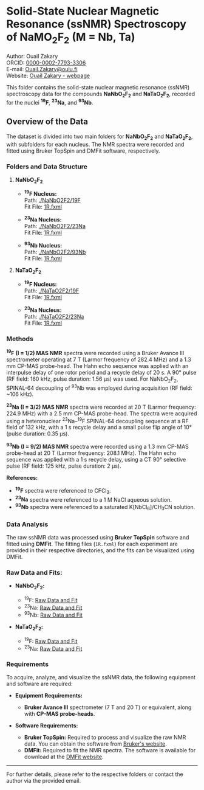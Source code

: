 # Solid-State Nuclear Magnetic Resonance (ssNMR) Spectroscopy of NaMO<sub>2</sub>F<sub>2</sub> (M = Nb, Ta)
Author: Ouail Zakary  
ORCID: [0000-0002-7793-3306](https://orcid.org/0000-0002-7793-3306)  
E-mail: [Ouail.Zakary@oulu.fi](mailto:Ouail.Zakary@oulu.fi)  
Website: [Ouail Zakary - webpage](https://cc.oulu.fi/~nmrwww/members/Ouail_Zakary.html)

This folder contains the solid-state nuclear magnetic resonance (ssNMR) spectroscopy data for the compounds **NaNbO<sub>2</sub>F<sub>2</sub>** and **NaTaO<sub>2</sub>F<sub>2</sub>**, recorded for the nuclei **<sup>19</sup>F**, **<sup>23</sup>Na**, and **<sup>93</sup>Nb**.

## Overview of the Data
The dataset is divided into two main folders for **NaNbO<sub>2</sub>F<sub>2</sub>** and **NaTaO<sub>2</sub>F<sub>2</sub>**, with subfolders for each nucleus. The NMR spectra were recorded and fitted using Bruker TopSpin and DMFit software, respectively.

### Folders and Data Structure
1. **NaNbO<sub>2</sub>F<sub>2</sub>**
   - **<sup>19</sup>F Nucleus:**  
     Path: [./NaNbO2F2/19F](./NaNbO2F2/19F)  
     Fit File: [1R.fxml](./NaNbO2F2/19F/43/pdata/1/1R.fxml)
   
   - **<sup>23</sup>Na Nucleus:**  
     Path: [./NaNbO2F2/23Na](./NaNbO2F2/23Na)  
     Fit File: [1R.fxml](./NaNbO2F2/23Na/3/pdata/1/1R.fxml)
   
   - **<sup>93</sup>Nb Nucleus:**  
     Path: [./NaNbO2F2/93Nb](./NaNbO2F2/93Nb)  
     Fit File: [1R.fxml](./NaNbO2F2/93Nb/210/pdata/20/1R.fxml)

2. **NaTaO<sub>2</sub>F<sub>2</sub>**
   - **<sup>19</sup>F Nucleus:**  
     Path: [./NaTaO2F2/19F](./NaTaO2F2/19F)  
     Fit File: [1R.fxml](./NaTaO2F2/19F/1/pdata/1/1R.fxml)
   
   - **<sup>23</sup>Na Nucleus:**  
     Path: [./NaTaO2F2/23Na](./NaTaO2F2/23Na)  
     Fit File: [1R.fxml](./NaTaO2F2/23Na/1/pdata/1/1R.fxml)

### Methods
**<sup>19</sup>F (I = 1/2) MAS NMR** spectra were recorded using a Bruker Avance III spectrometer operating at 7 T (Larmor frequency of 282.4 MHz) and a 1.3 mm CP-MAS probe-head. The Hahn echo sequence was applied with an interpulse delay of one rotor period and a recycle delay of 20 s. A 90° pulse (RF field: 160 kHz, pulse duration: 1.56 μs) was used. For NaNbO<sub>2</sub>F<sub>2</sub>, SPINAL-64 decoupling of <sup>93</sup>Nb was employed during acquisition (RF field: ~106 kHz).

**<sup>23</sup>Na (I = 3/2) MAS NMR** spectra were recorded at 20 T (Larmor frequency: 224.9 MHz) with a 2.5 mm CP-MAS probe-head. The spectra were acquired using a heteronuclear <sup>23</sup>Na–<sup>19</sup>F SPINAL-64 decoupling sequence at a RF field of 132 kHz, with a 1 s recycle delay and a small pulse flip angle of 10° (pulse duration: 0.35 μs).

**<sup>93</sup>Nb (I = 9/2) MAS NMR** spectra were recorded using a 1.3 mm CP-MAS probe-head at 20 T (Larmor frequency: 208.1 MHz). The Hahn echo sequence was applied with a 1 s recycle delay, using a CT 90° selective pulse (RF field: 125 kHz, pulse duration: 2 μs).

**References:**  
- **<sup>19</sup>F** spectra were referenced to CFCl<sub>3</sub>.  
- **<sup>23</sup>Na** spectra were referenced to a 1 M NaCl aqueous solution.  
- **<sup>93</sup>Nb** spectra were referenced to a saturated K[NbCl<sub>6</sub>]/CH<sub>3</sub>CN solution.

### Data Analysis
The raw ssNMR data was processed using **Bruker TopSpin** software and fitted using **DMFit**. The fitting files (`1R.fxml`) for each experiment are provided in their respective directories, and the fits can be visualized using DMFit.

### Raw Data and Fits:
- **NaNbO<sub>2</sub>F<sub>2</sub>:**
  - <sup>19</sup>F: [Raw Data and Fit](./NaNbO2F2/19F)
  - <sup>23</sup>Na: [Raw Data and Fit](./NaNbO2F2/23Na)
  - <sup>93</sup>Nb: [Raw Data and Fit](./NaNbO2F2/93Nb)
  
- **NaTaO<sub>2</sub>F<sub>2</sub>:**
  - <sup>19</sup>F: [Raw Data and Fit](./NaTaO2F2/19F)
  - <sup>23</sup>Na: [Raw Data and Fit](./NaTaO2F2/23Na)

### Requirements
To acquire, analyze, and visualize the ssNMR data, the following equipment and software are required:

- **Equipment Requirements:**
  - **Bruker Avance III** spectrometer (7 T and 20 T) or equivalent, along with **CP-MAS probe-heads**.
  
- **Software Requirements:**
  - **Bruker TopSpin:** Required to process and visualize the raw NMR data. You can obtain the software from [Bruker's website](https://www.bruker.com/en/products-and-solutions/mr/nmr-software/topspin.html?s_kwcid=AL!14677!3!648890112603!p!!g!!nmr%20software%20free%20download&utm_source=Advertising&utm_medium=GoogleAd&utm_campaign=BBIO-Software-Cross-All-Software-H2-2024&gad_source=1&gclid=Cj0KCQjwgL-3BhDnARIsAL6KZ6-3cOPvJBH5UNxRvUrDug2NC94E8Bw_iE3Ey2GcHur_1z1SLIEYV5caApz2EALw_wcB).
  - **DMFit:** Required to fit the NMR spectra. The software is available for download at the [DMFit website](https://nmr.cemhti.cnrs-orleans.fr/).

---

For further details, please refer to the respective folders or contact the author via the provided email.
